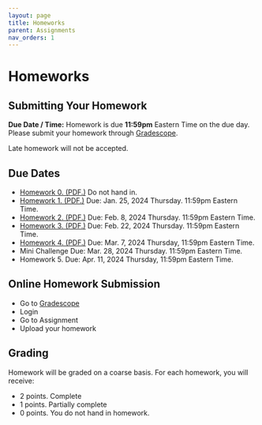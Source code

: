 ```yaml
---
layout: page
title: Homeworks
parent: Assignments
nav_orders: 1
---
```

# Homeworks 

## Submitting Your Homework  
**Due Date / Time:** Homework is due **11:59pm** Eastern Time on the due day. Please submit your homework through [Gradescope](https://www.gradescope.com/courses/689395).

Late homework will not be accepted.

## Due Dates
- [Homework 0. (PDF.)](hw0.pdf) Do not hand in.
- [Homework 1. (PDF.)](https://purdue.brightspace.com/d2l/le/content/949573/viewContent/15695739/View) Due: Jan. 25, 2024 Thursday. 11:59pm Eastern Time. 
- [Homework 2. (PDF.)](https://purdue.brightspace.com/d2l/le/content/949573/viewContent/15773334/View) Due: Feb. 8, 2024 Thursday. 11:59pm Eastern Time. 
- [Homework 3. (PDF.)](https://purdue.brightspace.com/d2l/le/content/949573/viewContent/15835282/View) Due: Feb. 22, 2024 Thursday. 11:59pm Eastern Time. 
- [Homework 4. (PDF.)]() Due: Mar. 7, 2024 Thursday, 11:59pm Eastern Time. 
- Mini Challenge Due: Mar. 28, 2024 Thursday. 11:59pm Eastern Time. 
- Homework 5. Due: Apr. 11, 2024 Thursday, 11:59pm Eastern Time.

## Online Homework Submission
- Go to [Gradescope](https://www.gradescope.com/courses/689395)
- Login
- Go to Assignment
- Upload your homework

## Grading
Homework will be graded on a coarse basis. For each homework, you will receive:
- 2 points. Complete
- 1 points. Partially complete
- 0 points. You do not hand in homework.